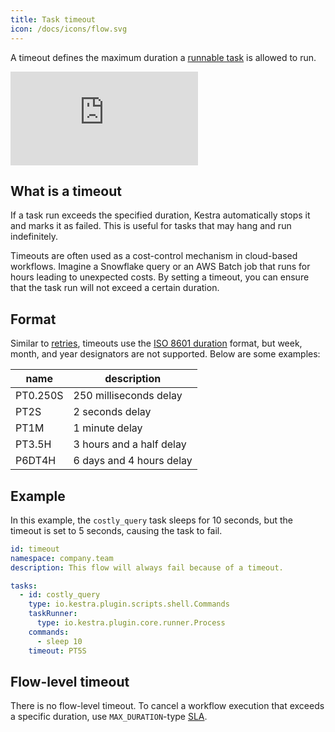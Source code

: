 ```yaml
---
title: Task timeout
icon: /docs/icons/flow.svg
---
```


A timeout defines the maximum duration a [runnable task](./01.tasks/01.runnable-tasks.md) is allowed to run.

<div class="video-container">
  <iframe src="https://www.youtube.com/embed/vvD3Jg5huiE?si=M7BX8vwp7JsdUrL1" title="YouTube video player" frameborder="0" allow="accelerometer; autoplay; clipboard-write; encrypted-media; gyroscope; picture-in-picture; web-share" referrerpolicy="strict-origin-when-cross-origin" allowfullscreen></iframe>
</div>

## What is a timeout

If a task run exceeds the specified duration, Kestra automatically stops it and marks it as failed. This is useful for tasks that may hang and run indefinitely.

Timeouts are often used as a cost-control mechanism in cloud-based workflows. Imagine a Snowflake query or an AWS Batch job that runs for hours leading to unexpected costs. By setting a timeout, you can ensure that the task run will not exceed a certain duration.

## Format

Similar to [retries](../04.workflow-components/12.retries.md), timeouts use the [ISO 8601 duration](https://en.wikipedia.org/wiki/ISO_8601#Durations) format, but week, month, and year designators are not supported. Below are some examples:

| name     | description              |
|----------|--------------------------|
| PT0.250S | 250 milliseconds delay   |
| PT2S     | 2 seconds delay          |
| PT1M     | 1 minute delay           |
| PT3.5H   | 3 hours and a half delay |
| P6DT4H   | 6 days and 4 hours delay |


## Example

In this example, the `costly_query` task sleeps for 10 seconds, but the timeout is set to 5 seconds, causing the task to fail.

```yaml
id: timeout
namespace: company.team
description: This flow will always fail because of a timeout.

tasks:
  - id: costly_query
    type: io.kestra.plugin.scripts.shell.Commands
    taskRunner:
      type: io.kestra.plugin.core.runner.Process
    commands:
      - sleep 10
    timeout: PT5S
```

## Flow-level timeout

There is no flow-level timeout. To cancel a workflow execution that exceeds a specific duration, use `MAX_DURATION`-type [SLA](./18.sla.md).
